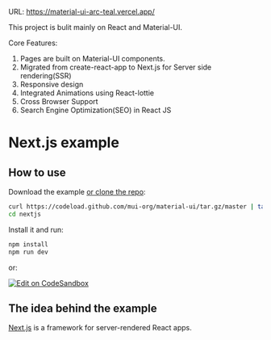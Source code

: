 URL: https://material-ui-arc-teal.vercel.app/

This project is bulit mainly on React and Material-UI.

Core Features:
1. Pages are built on Material-UI components.
2. Migrated from create-react-app to Next.js for Server side rendering(SSR)
3. Responsive design 
4. Integrated Animations using React-lottie
5. Cross Browser Support
6. Search Engine Optimization(SEO) in React JS 




# Next.js example

## How to use

Download the example [or clone the repo](https://github.com/mui-org/material-ui):

```sh
curl https://codeload.github.com/mui-org/material-ui/tar.gz/master | tar -xz --strip=2  material-ui-master/examples/nextjs
cd nextjs
```

Install it and run:

```sh
npm install
npm run dev
```

or:

[![Edit on CodeSandbox](https://codesandbox.io/static/img/play-codesandbox.svg)](https://codesandbox.io/s/github/mui-org/material-ui/tree/master/examples/nextjs)

## The idea behind the example

[Next.js](https://github.com/zeit/next.js) is a framework for server-rendered React apps.
